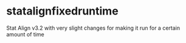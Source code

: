 # statalignfixedruntime
Stat Align v3.2 with very slight changes for making it run for a certain amount of time
